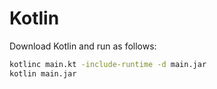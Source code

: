 # Kotlin

Download Kotlin and run as follows:

```bash
kotlinc main.kt -include-runtime -d main.jar
kotlin main.jar
```
